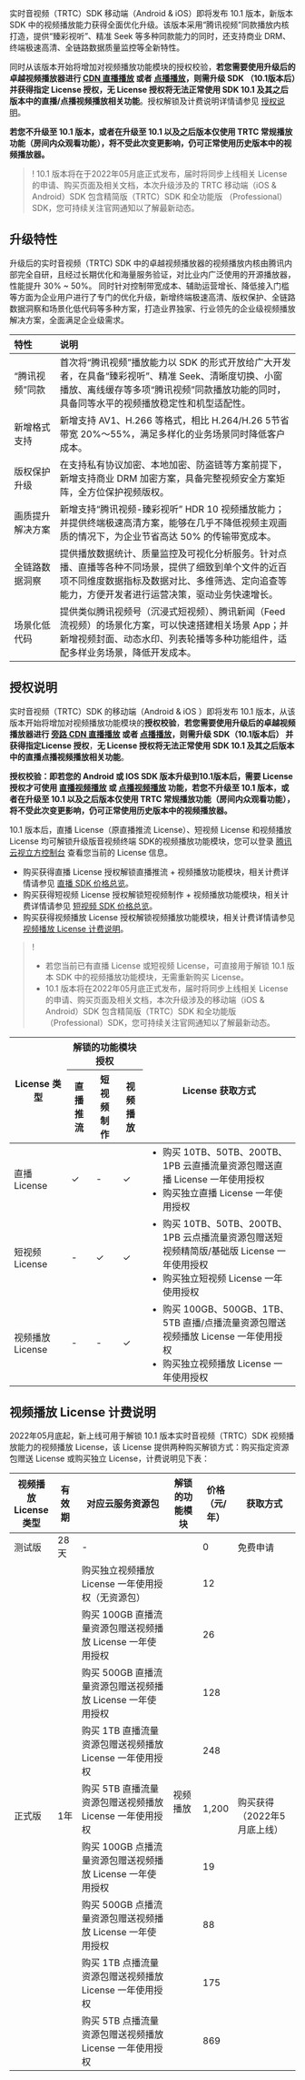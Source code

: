 <style>.markdown-text-box table td, .markdown-text-box table th {text-align: center;}</style>

实时音视频（TRTC）SDK 移动端（Android & iOS）即将发布 10.1 版本，新版本 SDK 中的视频播放能力获得全面优化升级。该版本采用“腾讯视频”同款播放内核打造，提供“臻彩视听”、精准 Seek 等多种同款能力的同时，还支持商业 DRM、终端极速高清、全链路数据质量监控等全新特性。

同时从该版本开始将增加对视频播放功能模块的授权校验，**若您需要使用升级后的卓越视频播放器进行 [CDN 直播播放](https://cloud.tencent.com/document/product/647/16826) 或者 [点播播放](https://cloud.tencent.com/document/product/647/16823#.E5.9B.9E.E6.94.BE.E5.BD.95.E5.88.B6.E6.96.87.E4.BB.B6)，则需升级 SDK （10.1版本后）并获得指定 License 授权，无 License 授权将无法正常使用 SDK 10.1 及其之后版本中的直播/点播视频播放相关功能**。授权解锁及计费说明详情请参见 [授权说明](#warrant)。

**若您不升级至 10.1 版本，或者在升级至 10.1 以及之后版本仅使用 TRTC 常规播放功能（房间内众观看功能），将不受此次变更影响，仍可正常使用历史版本中的视频播放器。**

>! 10.1 版本将在于2022年05月底正式发布，届时将同步上线相关 License 的申请、购买页面及相关文档，本次升级涉及的 TRTC 移动端（iOS & Android）SDK 包含精简版（TRTC）SDK 和全功能版 （Professional）SDK，您可持续关注官网通知以了解最新动态。

## 升级特性
升级后的实时音视频（TRTC) SDK 中的卓越视频播放器的视频播放内核由腾讯内部完全自研，且经过长期优化和海量服务验证，对比业内广泛使用的开源播放器，性能提升 30% ~ 50%。 同时针对控制带宽成本、辅助运营增长、降低接入门槛等方面为企业用户进行了专门的优化升级，新增终端极速高清、版权保护、全链路数据洞察和场景化低代码等多种方案，打造业界独家、行业领先的企业级视频播放解决方案，全面满足企业级需求。  

<table>
<thead>
<tr>
<th width=16% style="text-align: left;">特性</th>
<th style="text-align: left;">说明</th>
</tr>
</thead>
<tbody><tr>
<td style="text-align: left;">“腾讯视频”同款</td>
<td style="text-align: left;">首次将“腾讯视频”播放能力以 SDK 的形式开放给广大开发者，在具备“臻彩视听”、精准 Seek、清晰度切换、小窗播放、离线缓存等多项“腾讯视频”同款播放功能的同时，具备同等水平的视频播放稳定性和机型适配性。</td>
</tr><tr>
<td style="text-align: left;">新增格式支持</td>
<td style="text-align: left;">新增支持 AV1、H.266 等格式，相比 H.264/H.26 5节省带宽 20%～55%，满足多样化的业务场景同时降低客户成本。</td>
</tr><tr>
<td style="text-align: left;">版权保护升级</td>
<td style="text-align: left;">在支持私有协议加密、本地加密、防盗链等方案前提下，新增支持商业 DRM 加密方案，具备完整视频安全方案矩阵，全方位保护视频版权。</td>
</tr><tr>
<td style="text-align: left;">画质提升解决方案</td>
<td style="text-align: left;">新增支持“腾讯视频-臻彩视听” HDR 10 视频播放能力；并提供终端极速高清方案，能够在几乎不降低视频主观画质的情况下，为企业节省高达 50% 的传输带宽成本。</td>
</tr><tr>
<td style="text-align: left;">全链路数据洞察</td>
<td style="text-align: left;">提供播放数据统计、质量监控及可视化分析服务。针对点播、直播等各种不同场景，提供了细致到单个文件的近百项不同维度数据指标及数据对比、多维筛选、定向追查等能力，方便开发者进行运营决策，驱动业务快速增长。</td>
</tr><tr>
<td style="text-align: left;">场景化低代码</td>
<td style="text-align: left;">提供类似腾讯视频号（沉浸式短视频）、腾讯新闻（Feed 流视频）的场景化方案，可以快速搭建相关场景 App；并新增视频封面、动态水印、列表轮播等多种功能组件，适配多样业务场景，降低开发成本。</td>
</tr>
</tbody></table>


[](id:warrant)
## 授权说明

实时音视频（TRTC）SDK 的移动端（Android & iOS ）即将发布 10.1 版本，从该版本开始将增加对视频播放功能模块的**授权校验**，**若您需要使用升级后的卓越视频播放器进行 [旁路 CDN 直播播放](https://cloud.tencent.com/document/product/647/16826) 或者 [点播播放](https://cloud.tencent.com/document/product/647/16823#.E5.9B.9E.E6.94.BE.E5.BD.95.E5.88.B6.E6.96.87.E4.BB.B6)，则需升级 SDK（10.1版本后） 并获得指定License 授权**，**无 License 授权将无法正常使用 SDK 10.1 及其之后版本中的直播点播视频播放相关功能**。

**授权校验：即若您的 Android 或 IOS SDK 版本升级到10.1版本后，需要 License 授权才可使用 [直播视频播放](https://cloud.tencent.com/document/product/647/16826) 或 [点播视频播放](https://cloud.tencent.com/document/product/647/16823#.E5.9B.9E.E6.94.BE.E5.BD.95.E5.88.B6.E6.96.87.E4.BB.B6) 功能，若您不升级至 10.1 版本，或者在升级至 10.1 以及之后版本仅使用 TRTC 常规播放功能（房间内众观看功能），将不受此次变更影响，仍可正常使用历史版本中的视频播放器。**

10.1 版本后，直播 License（原直播推流 License）、短视频 License 和视频播放 License 均可解锁升级版音视频终端 SDK的视频播放功能模块，您可以登录 [腾讯云视立方控制台](https://console.cloud.tencent.com/vcube) 查看您当前的 License 信息。

- 购买获得直播 License 授权解锁直播推流 + 视频播放功能模块，相关计费详情请参见 [直播 SDK 价格总览](https://cloud.tencent.com/document/product/454/8008)。
- 购买获得短视频 License 授权解锁短视频制作 + 视频播放功能模块，相关计费详情请参见 [短视频 SDK 价格总览](https://cloud.tencent.com/document/product/584/9368)。
- 购买获得视频播放 License 授权解锁视频播放功能模块，相关计费详情请参见 [视频播放 License 计费说明](#play_price)。

> !
>
> - 若您当前已有直播 License 或短视频 License，可直接用于解锁 10.1 版本 SDK 中的视频播放功能模块，无需重新购买 License。
> - 10.1 版本将在2022年05月底正式发布，届时将同步上线相关 License 的申请、购买页面及相关文档，本次升级涉及的移动端（iOS & Android）SDK 包含精简版（TRTC）SDK 和全功能版 （Professional）SDK，您可持续关注官网通知以了解最新动态。

<table>
<thead>
<tr>
<th rowspan="2" width=20%>License 类型</th>
<th colspan="3">解锁的功能模块授权</th>
<th rowspan="2">License 获取方式</th>
</tr><tr>
<th>直播推流</th>
<th>短视频制作</th>
<th>视频播放</th>
</tr>
</thead>
<tbody>
<tr>
<td>直播 License</td>
<td>&#10003; </td>
<td>-</td>
<td>&#10003; </td>
<td style="text-align: left;"><ul style="margin:0">
    <li>购买 10TB、50TB、200TB、1PB 云直播流量资源包赠送直播 License 一年使用授权</li>
    <li>购买独立直播 License 一年使用授权</li></ul></td>
</tr>
<tr>
<td>短视频 License</td>
<td>-</td>
<td>&#10003; </td>
<td>&#10003; </td>
<td style="text-align: left;"><ul style="margin:0">
    <li>购买 10TB、50TB、200TB、1PB 云点播流量资源包赠送短视频精简版/基础版 License 一年使用授权</li>
    <li>购买独立短视频 License 一年使用授权</li></ul></td>
</tr>
<tr>
<td>视频播放 License</td>
<td>-</td>
<td>-</td>
<td>&#10003; </td>
<td style="text-align: left;"><ul style="margin:0">
    <li>购买 100GB、500GB、1TB、5TB 直播/点播流量资源包赠送视频播放 License 一年使用授权</li>
    <li>购买独立视频播放 License 一年使用授权</li></ul></td>
</tr>
</tbody></table>


[](id:play_price)
## 视频播放 License 计费说明
2022年05月底起，新上线可用于解锁 10.1 版本实时音视频（TRTC）SDK 视频播放能力的视频播放 License，该 License 提供两种购买解锁方式：购买指定资源包赠送 License 或购买独立 License，计费说明见下表：

<table>
<thead>
<tr>
<th width=15%>视频播放 License 类型</th>
<th>有效期</th>
<th>对应云服务资源包</th>
<th>解锁的功能模块</th>
<th width=10%>价格<br>（元/年）</th>
<th>获取方式</th>
</tr>
</thead>
<tbody><tr>
<td>测试版</td>
<td>28天</td>
<td>-</td>
<td rowspan=10>视频播放</td>
<td>0</td>
<td>免费申请</td>
</tr>
<tr>
<td rowspan=9>正式版</td>
<td rowspan=9>1年</td>
<td>购买独立视频播放 License 一年使用授权（无资源包）</td>
<td>12</td>
<td rowspan=9>购买获得（2022年5月底上线）</td>
</tr>
<tr>
<td>购买 100GB 直播流量资源包赠送视频播放 License 一年使用授权</td>
<td>26</td>
</tr>
<tr>
<td>购买 500GB 直播流量资源包赠送视频播放 License 一年使用授权</td>
<td>128</td>
</tr>
<tr>
<td>购买 1TB 直播流量资源包赠送视频播放 License 一年使用授权</td>
<td>248</td>
</tr>
<tr>
<td>购买 5TB 直播流量资源包赠送视频播放 License 一年使用授权</td>
<td>1,200</td>
</tr>
<tr>
<td>购买 100GB 点播流量资源包赠送视频播放 License 一年使用授权</td>
<td>19</td>
</tr>
<tr>
<td>购买 500GB 点播流量资源包赠送视频播放 License 一年使用授权</td>
<td>88</td>
</tr>
<tr>
<td>购买 1TB 点播流量资源包赠送视频播放 License 一年使用授权</td>
<td>175</td>
</tr>
<tr>
<td>购买 5TB 点播流量资源包赠送视频播放 License 一年使用授权</td>
<td>869</td>
</tr>
</tbody></table>




